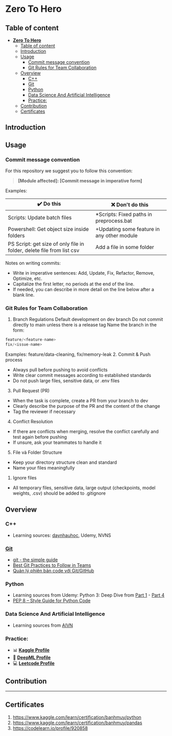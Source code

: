 **Zero To Hero**
======================================================================

## Table of content
- [**Zero To Hero**](#zero-to-hero)
  - [Table of content](#table-of-content)
  - [Introduction](#introduction)
  - [Usage](#usage)
    - [Commit message convention](#commit-message-convention)
    - [Git Rules for Team Collaboration](#git-rules-for-team-collaboration)
  - [Overview](#overview)
    - [C++](#c)
    - [Git](#git)
    - [Python](#python)
    - [Data Science And Artificial Intelligence](#data-science-and-artificial-intelligence)
    - [Practice:](#practice)
  - [Contribution](#contribution)
  - [Certificates](#certificates)

## Introduction

## Usage

### Commit message convention

For this repository we suggest you to follow this convention:
> **[Module affected]: [Commit message in imperative form]**

 Examples:

| :heavy_check_mark: Do this                                            | :x: Don't do this                          |
| --------------------------------------------------------------------- | ------------------------------------------ |
| Scripts: Update batch files                                           | *Scripts: Fixed paths in preprocess.bat    |
| Powershell: Get object size inside folders                            | +Updating some feature in any other module |
| PS Script: get size of only file in folder, delete file from list csv | Add a file in some folder                  |

Notes on writing commits:

- Write in imperative sentences: Add, Update, Fix, Refactor, Remove, Optimize, etc.
- Capitalize the first letter, no periods at the end of the line.
- If needed, you can describe in more detail on the line below after a blank line.

### Git Rules for Team Collaboration
1. Branch Regulations
Default development on dev branch
Do not commit directly to main unless there is a release tag
Name the branch in the form:
```php
feature/<feature-name>
fix/<issue-name>
```
Examples: feature/data-cleaning, fix/memory-leak
2. Commit & Push process
- Always pull before pushing to avoid conflicts
- Write clear commit messages according to established standards
- Do not push large files, sensitive data, or .env files
3. Pull Request (PR)
- When the task is complete, create a PR from your branch to dev
- Clearly describe the purpose of the PR and the content of the change
- Tag the reviewer if necessary
4. Conflict Resolution
- If there are conflicts when merging, resolve the conflict carefully and test again before pushing
- If unsure, ask your teammates to handle it
5. File và Folder Structure
- Keep your directory structure clean and standard
- Name your files meaningfully
1. Ignore files
- All temporary files, sensitive data, large output (checkpoints, model weights, .csv) should be added to .gitignore

## Overview
### C++
- Learning sources: [daynhauhoc](https://cpp.daynhauhoc.com/), Udemy, NVNS
### [Git](https://git-scm.com/book/en/v2)
- [git - the simple guide](https://rogerdudler.github.io/git-guide/)
- [Best Git Practices to Follow in Teams](https://www.geeksforgeeks.org/git/best-git-practices-to-follow-in-teams/)
- [Quản lý phiên bản code với Git/GitHub ](https://www.youtube.com/watch?v=LbNd2XgWFe0)

### Python
- Learning sources from Udemy: Python 3: Deep Dive from [Part 1](https://www.udemy.com/course/python-3-deep-dive-part-1) - [Part 4](https://www.udemy.com/course/python-3-deep-dive-part-4)
- [PEP 8 – Style Guide for Python Code](https://peps.python.org/pep-0008/)
### Data Science And Artificial Intelligence
- Learning sources from [AIVN](https://aivietnam.edu.vn)
<!-- (Udemy, Coursera, AWS, NVDIA, Kaggle) -->

### Practice:
- 📊 **[Kaggle Profile](https://www.kaggle.com/banhmuy)**
- 🤖 **[DeepML Profile](https://www.deep-ml.com/profile/mzOHLfAKLVauQjHcZOdJxLdgiTS2)**
- 💻 **[Leetcode Profile](https://leetcode.com/lethidiemmy961996)**

## Contribution

------------------------------------------------------------------
## Certificates
1. https://www.kaggle.com/learn/certification/banhmuy/python
2. https://www.kaggle.com/learn/certification/banhmuy/pandas
3. https://codelearn.io/profile/920858


